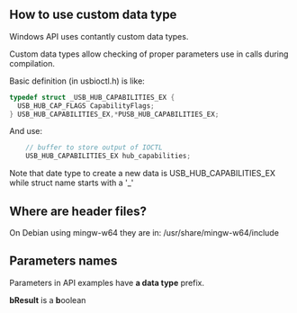## How to use custom data type

Windows API uses contantly custom data types.

Custom data types allow checking of proper parameters use in calls during compilation.

Basic definition (in usbioctl.h) is like:
``` c
typedef struct _USB_HUB_CAPABILITIES_EX {
  USB_HUB_CAP_FLAGS CapabilityFlags;
} USB_HUB_CAPABILITIES_EX,*PUSB_HUB_CAPABILITIES_EX;
```
And use:
``` c
	// buffer to store output of IOCTL
	USB_HUB_CAPABILITIES_EX hub_capabilities;
```
Note that date type to create a new data is USB_HUB_CAPABILITIES_EX while struct name starts with a '_'

## Where are header files?

On Debian using mingw-w64 they are in: /usr/share/mingw-w64/include

## Parameters names

Parameters in API examples have **a data type** prefix.

**bResult** is a **b**oolean
